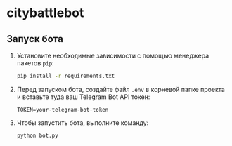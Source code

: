 # citybattlebot

## Запуск бота
1. Установите необходимые зависимости с помощью менеджера пакетов `pip`:

    ```bash
    pip install -r requirements.txt
    ```

2. Перед запуском бота, создайте файл `.env` в корневой папке проекта и вставьте туда ваш Telegram Bot API токен:

    ```env
    TOKEN=your-telegram-bot-token
    ```

3. Чтобы запустить бота, выполните команду:

    ```bash
    python bot.py
    ```
